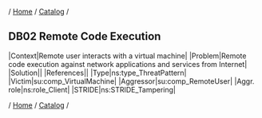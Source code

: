 / [Home](/acctp/) / [Catalog](/acctp/catalog/) /

## DB02 Remote Code Execution

|Context|Remote user interacts with a virtual machine|
|Problem|Remote code execution against network applications and services from Internet|
|Solution||
|References||
|Type|ns:type_ThreatPattern|
|Victim|su:comp_VirtualMachine|
|Aggressor|su:comp_RemoteUser|
|Aggr. role|ns:role_Client|
|STRIDE|ns:STRIDE_Tampering|

/ [Home](/acctp/) / [Catalog](/acctp/catalog/) /
